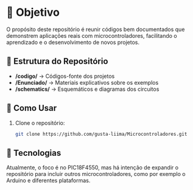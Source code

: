  # 🎯 Objetivo  

O propósito deste repositório é reunir códigos bem documentados que demonstrem aplicações reais com microcontroladores, facilitando o aprendizado e o desenvolvimento de novos projetos.  

## 📂 Estrutura do Repositório  

- **/codigo/** → Códigos-fonte dos projetos  
- **/Enunciado/** → Materiais explicativos sobre os exemplos  
- **/schematics/** → Esquemáticos e diagramas dos circuitos  

## 🚀 Como Usar  

1. Clone o repositório:  
   ```sh
   git clone https://github.com/gusta-liima/Microcontroladores.git

## 🔧 Tecnologias
Atualmente, o foco é no PIC18F4550, mas há intenção de expandir o repositório para incluir outros microcontroladores, como por exemplo o Arduino e diferentes plataformas.
